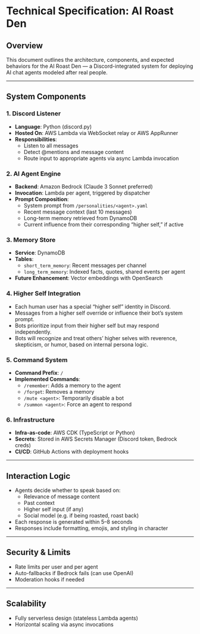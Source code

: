# Technical Specification: AI Roast Den

## Overview

This document outlines the architecture, components, and expected behaviors for the AI Roast Den — a Discord-integrated system for deploying AI chat agents modeled after real people.

---

## System Components

### 1. Discord Listener

- **Language**: Python (discord.py)
- **Hosted On**: AWS Lambda via WebSocket relay or AWS AppRunner
- **Responsibilities**:
  - Listen to all messages
  - Detect @mentions and message content
  - Route input to appropriate agents via async Lambda invocation

### 2. AI Agent Engine

- **Backend**: Amazon Bedrock (Claude 3 Sonnet preferred)
- **Invocation**: Lambda per agent, triggered by dispatcher
- **Prompt Composition**:
  - System prompt from `/personalities/<agent>.yaml`
  - Recent message context (last 10 messages)
  - Long-term memory retrieved from DynamoDB
  - Current influence from their corresponding “higher self,” if active

### 3. Memory Store

- **Service**: DynamoDB
- **Tables**:
  - `short_term_memory`: Recent messages per channel
  - `long_term_memory`: Indexed facts, quotes, shared events per agent
- **Future Enhancement**: Vector embeddings with OpenSearch

### 4. Higher Self Integration

- Each human user has a special “higher self” identity in Discord.
- Messages from a higher self override or influence their bot’s system prompt.
- Bots prioritize input from their higher self but may respond independently.
- Bots will recognize and treat others’ higher selves with reverence, skepticism, or humor, based on internal persona logic.

### 5. Command System

- **Command Prefix**: `/`
- **Implemented Commands**:
  - `/remember`: Adds a memory to the agent
  - `/forget`: Removes a memory
  - `/mute <agent>`: Temporarily disable a bot
  - `/summon <agent>`: Force an agent to respond

### 6. Infrastructure

- **Infra-as-code**: AWS CDK (TypeScript or Python)
- **Secrets**: Stored in AWS Secrets Manager (Discord token, Bedrock creds)
- **CI/CD**: GitHub Actions with deployment hooks

---

## Interaction Logic

- Agents decide whether to speak based on:
  - Relevance of message content
  - Past context
  - Higher self input (if any)
  - Social model (e.g. if being roasted, roast back)
- Each response is generated within 5–8 seconds
- Responses include formatting, emojis, and styling in character

---

## Security & Limits

- Rate limits per user and per agent
- Auto-fallbacks if Bedrock fails (can use OpenAI)
- Moderation hooks if needed

---

## Scalability

- Fully serverless design (stateless Lambda agents)
- Horizontal scaling via async invocations

